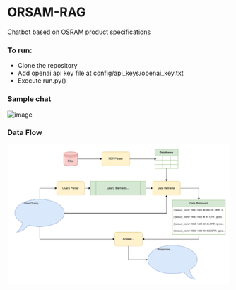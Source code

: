# ORSAM-RAG

Chatbot based on OSRAM product specifications

### To run: 
 - Clone the repository
 - Add openai api key file at config/api_keys/openai_key.txt
 - Execute run.py()

### Sample chat
![image](https://github.com/shyamshankarhr/osram_rag/assets/18327103/d80aa00f-98c2-40bc-9a46-0147aa9bb559)


### Data Flow

![image](https://github.com/shyamshankarhr/osram_rag/blob/7bb4ed7465e8fe396865185334e2d135c2dc1863/diagrams/Code%20flow.svg)
